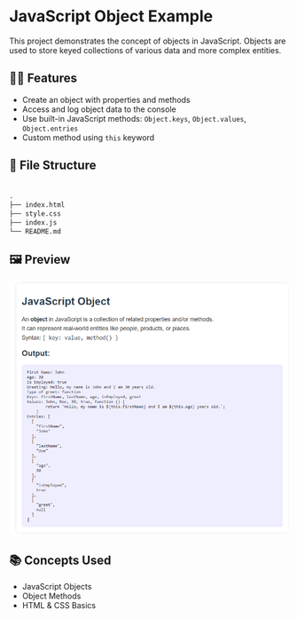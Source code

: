 # JavaScript Object Example

This project demonstrates the concept of objects in JavaScript. Objects are used to store keyed collections of various data and more complex entities.

## 👨‍💻 Features

- Create an object with properties and methods
- Access and log object data to the console
- Use built-in JavaScript methods: `Object.keys`, `Object.values`, `Object.entries`
- Custom method using `this` keyword

## 📁 File Structure

```

.
├── index.html
├── style.css
├── index.js
└── README.md

```

## 🖼️ Preview

![Preview](screenshots/image.png)


## 📚 Concepts Used

- JavaScript Objects
- Object Methods
- HTML & CSS Basics
```